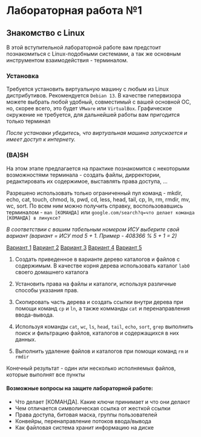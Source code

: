 # Лабораторная работа №1
## Знакомство с Linux

В этой вступительной лабораторной работе вам предстоит познакомиться с Linux-подобными системами, а так же основным инструментом взаимодействия - терминалом.


### Установка

Требуется установить виртуальную машину с любым из Linux дистрибутивов. Рекомендуется `Debian 13`. В качестве гипервизора можете выбрать любой удобный, совместимый с вашей основной ОС, но, скорее всего, это будет `VMware` или `VirtualBox`. Графическое окружение не требуется, для дальнейшей работы вам пригодится только терминал

*После установки убедитесь, что виртуальная машина запускается и имеет доступ к интернету.*


### (BA)SH
На этом этапе предлагается на практике познакомится с некоторыми возможностями терминала - создать файлы, дирректории, редактировать их содержимое, выставлять права доступа, ...

Разрешено использовать только ограниченный пул команд - mkdir, echo, cat, touch, chmod, ls, pwd, cd, less, head, tail, cp, ln, rm, rmdir, mv, wc, sort. По всем ним можно получить справку, воспользовавшись терминалом - `man [КОМАНДА]` или `google.com/search?q=что делает команда [КОМАНДА] в линуксе?`

*В соответствии с вашим табельным номером ИСУ выберите свой вариант (вариант = ИСУ mod 5 + 1. Пример - 408366 % 5 + 1 = 2)*

[Вариант 1](вариант1.md)
[Вариант 2](вариант2.md)
[Вариант 3](вариант3.md)
[Вариант 4](вариант4.md)
[Вариант 5](вариант5.md)

1. Создать приведенное в варианте дерево каталогов и файлов с содержимым. В качестве корня дерева использовать каталог `lab0` своего домашнего каталога

2. Установить права на файлы и каталоги, используя различные способы указания прав.

3. Скопировать часть дерева и создать ссылки внутри дерева при помощи команд `cp` и `ln`, а также комманды `cat` и перенаправления ввода-вывода.

4. Используя команды `cat`, `wc`, `ls`, `head`, `tail`, `echo`, `sort`, `grep` выполнить поиск и фильтрацию файлов, каталогов и содержащихся в них данных.

5. Выполнить удаление файлов и каталогов при помощи команд `rm` и `rmdir`

Конечный результат - один или несколько исполняемых файлов, которые выполнят все пункты



#### Возможные вопросы на защите лабораторной работе:

- Что делает [КОМАНДА]. Какие ключи принимает и что они делают
- Чем отличается символическая ссылка от жесткой ссылки
- Права доступа, битовая маска, группы пользователей
- Конвейры, перенаправление потоков ввода/вывода
- Как файловая система хранит информацию на диске
